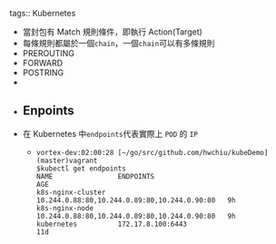 tags:: Kubernetes

- 當封包有 Match 規則條件，即執行 Action(Target)
- 每條規則都屬於一個`chain`，一個`chain`可以有多條規則
- PREROUTING
- FORWARD
- POSTRING
-
- ## Enpoints
- 在 Kubernetes 中`endpoints`代表實際上 `POD` 的 `IP`
	- ```
	  vortex-dev:02:00:28 [~/go/src/github.com/hwchiu/kubeDemo](master)vagrant
	  $kubectl get endpoints
	  NAME                ENDPOINTS                                      AGE
	  k8s-nginx-cluster   10.244.0.88:80,10.244.0.89:80,10.244.0.90:80   9h
	  k8s-nginx-node      10.244.0.88:80,10.244.0.89:80,10.244.0.90:80   9h
	  kubernetes          172.17.8.100:6443                              11d
	  ```